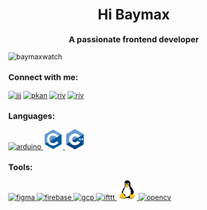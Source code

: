 <h1 align="center">Hi Baymax</h1>
<h3 align="center">A passionate frontend developer</h3>

<p align="left"> <img src="https://komarev.com/ghpvc/?username=baymaxwatch&label=Profile%20views&color=0e75b6&style=flat" alt="baymaxwatch" /> </p>

<h3 align="left">Connect with me:</h3>
<p align="left">
<a href="https://twitter.com/glroyco" target="blank"><img align="center" src="https://img.freepik.com/free-vector/new-2023-twitter-logo-x-icon-design_1017-45418.jpg?size=338&ext=jpg&ga=GA1.1.1395880969.1709769600&semt=ais" alt="jjj" height="35" width="40" /></a>
<a href="https://linkedin.com/in/Ricard Riovaldo Simatupang" target="blank"><img align="center" src="https://raw.githubusercontent.com/rahuldkjain/github-profile-readme-generator/master/src/images/icons/Social/linked-in-alt.svg" alt="pkan" height="30" width="40" /></a>
<a href="https://instagram.com/richardriovaldo" target="blank"><img align="center" src="https://raw.githubusercontent.com/rahuldkjain/github-profile-readme-generator/master/src/images/icons/Social/instagram.svg" alt="riv" height="30" width="40" /></a>
<a href="https://discord.gg/uGZYcBfn" target="blank"><img align="center" src="https://images-eds-ssl.xboxlive.com/image?url=4rt9.lXDC4H_93laV1_eHHFT949fUipzkiFOBH3fAiZZUCdYojwUyX2aTonS1aIwMrx6NUIsHfUHSLzjGJFxxsG72wAo9EWJR4yQWyJJaDb6rYcBtJvTvH3UoAS4JFNDaxGhmKNaMwgElLURlRFeVkLCjkfnXmWtINWZIrPGYq0-&format=source&h=464" alt="riv" height="40" width="40" /></a>
  
</p>

<h3 align="left">Languages:</h3>
<p align="left"> <a href="https://www.arduino.cc/" target="_blank" rel="noreferrer"> <img src="https://cdn.worldvectorlogo.com/logos/arduino-1.svg" alt="arduino" width="40" height="40"/> </a> <a href="https://www.cprogramming.com/" target="_blank" rel="noreferrer"> <img src="https://raw.githubusercontent.com/devicons/devicon/master/icons/c/c-original.svg" alt="c" width="40" height="40"/> </a> <a href="https://www.w3schools.com/cpp/" target="_blank" rel="noreferrer"> <img src="https://raw.githubusercontent.com/devicons/devicon/master/icons/cplusplus/cplusplus-original.svg" alt="cplusplus" width="40" height="40"/> </a> 
<h3 align="left">Tools:</h3>
<a href="https://www.figma.com/" target="_blank" rel="noreferrer"> <img src="https://www.vectorlogo.zone/logos/figma/figma-icon.svg" alt="figma" width="40" height="40"/> </a> <a href="https://firebase.google.com/" target="_blank" rel="noreferrer"> <img src="https://www.vectorlogo.zone/logos/firebase/firebase-icon.svg" alt="firebase" width="40" height="40"/> </a> <a href="https://cloud.google.com" target="_blank" rel="noreferrer"> <img src="https://www.vectorlogo.zone/logos/google_cloud/google_cloud-icon.svg" alt="gcp" width="40" height="40"/> </a> <a href="https://ifttt.com/" target="_blank" rel="noreferrer"> <img src="https://www.vectorlogo.zone/logos/ifttt/ifttt-ar21.svg" alt="ifttt" width="40" height="40"/> </a> <a href="https://www.linux.org/" target="_blank" rel="noreferrer"> <img src="https://raw.githubusercontent.com/devicons/devicon/master/icons/linux/linux-original.svg" alt="linux" width="40" height="40"/> </a> <a href="https://opencv.org/" target="_blank" rel="noreferrer"> <img src="https://www.vectorlogo.zone/logos/opencv/opencv-icon.svg" alt="opencv" width="40" height="40"/> </a> </p>
